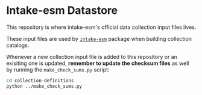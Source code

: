 # Intake-esm Datastore

This repository is where intake-esm's official data collection input files lives.

These input files are used by [`intake-esm`](https://github.com/NCAR/intake-esm) package when building collection catalogs.

Whenever a new collection input file is added to this repository or an exisiting one is updated, **remember to update the checksum files** as well by running the `make_check_sums.py` script:

```bash
cd collection-definitions
python ../make_check_sums.py
```
